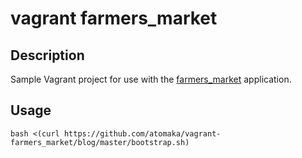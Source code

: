 # vagrant farmers\_market

## Description

Sample Vagrant project for use with the
[farmers\_market](https://github.com/chrisvfritz/farmers_markets) application.

## Usage

```
bash <(curl https://github.com/atomaka/vagrant-farmers_market/blog/master/bootstrap.sh)
```
